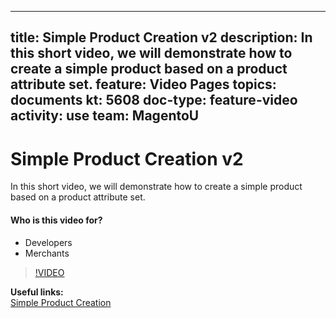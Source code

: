 
---
title: Simple Product Creation v2
description: In this short video, we will demonstrate how to create a simple product based on a product attribute set.
feature: Video Pages
topics: documents
kt: 5608
doc-type: feature-video
activity: use
team: MagentoU
---
# Simple Product Creation v2

In this short video, we will demonstrate how to create a simple product based on a product attribute set.

#### Who is this video for?
* Developers
* Merchants

>[!VIDEO](https://video.tv.adobe.com/v/35786)

**Useful links:**
<br/>
[Simple Product Creation](https://docs.magento.com/user-guide/catalog/product-create-simple.html)

